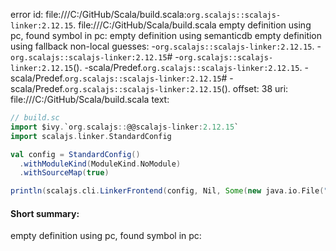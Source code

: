 error id: file:///C:/GitHub/Scala/build.scala:`org.scalajs::scalajs-linker:2.12.15`.
file:///C:/GitHub/Scala/build.scala
empty definition using pc, found symbol in pc: 
empty definition using semanticdb
empty definition using fallback
non-local guesses:
	 -`org.scalajs::scalajs-linker:2.12.15`.
	 -`org.scalajs::scalajs-linker:2.12.15`#
	 -`org.scalajs::scalajs-linker:2.12.15`().
	 -scala/Predef.`org.scalajs::scalajs-linker:2.12.15`.
	 -scala/Predef.`org.scalajs::scalajs-linker:2.12.15`#
	 -scala/Predef.`org.scalajs::scalajs-linker:2.12.15`().
offset: 38
uri: file:///C:/GitHub/Scala/build.scala
text:
```scala
// build.sc
import $ivy.`org.scalajs::@@scalajs-linker:2.12.15`
import scalajs.linker.StandardConfig

val config = StandardConfig()
  .withModuleKind(ModuleKind.NoModule)
  .withSourceMap(true)

println(scalajs.cli.LinkerFrontend(config, Nil, Some(new java.io.File("target"))))

```


#### Short summary: 

empty definition using pc, found symbol in pc: 